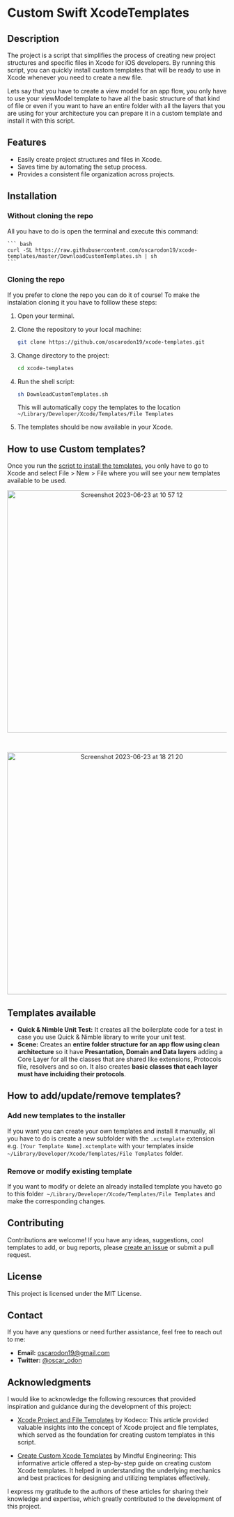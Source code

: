 # Custom Swift XcodeTemplates

## Description

The project is a script that simplifies the process of creating new project structures and specific files in Xcode for iOS developers. By running this script, you can quickly install custom templates that will be ready to use in Xcode whenever you need to create a new file.

Lets say that you have to create a view model for an app flow, you only have to use your viewModel template to have all the basic structure of that kind of file or even if you want to have an entire folder with all the layers that you are using for your architecture you can prepare it in a custom template and install it with this script.

## Features

- Easily create project structures and files in Xcode.
- Saves time by automating the setup process.
- Provides a consistent file organization across projects.

## Installation

### Without cloning the repo

All you have to do is open the terminal and execute this command:

    ``` bash
    curl -SL https://raw.githubusercontent.com/oscarodon19/xcode-templates/master/DownloadCustomTemplates.sh | sh
    ```

### Cloning the repo

If you prefer to clone the repo you can do it of course! To make the instalation cloning it you have to folllow these steps:

1. Open your terminal.

2. Clone the repository to your local machine:

    ``` bash
    git clone https://github.com/oscarodon19/xcode-templates.git
    ```

3. Change directory to the project:

    ``` bash
    cd xcode-templates
    ```

4. Run the shell script:

    ``` bash
    sh DownloadCustomTemplates.sh
    ```

   This will automatically copy the templates to the location `~/Library/Developer/Xcode/Templates/File Templates`

5. The templates should be now available in your Xcode.

## How to use Custom templates?

Once you run the [script to install the templates](#installation), you only have to go to Xcode and select File > New > File where you will see your new templates available to be used.

<p align="center">
    <img width="556" alt="Screenshot 2023-06-23 at 10 57 12" src="https://github.com/oscarodon19/xcode-templates/assets/16545638/fa09a819-4c1a-4c26-8b8d-980f1f7c90bc">
</p>

<br>

<p align="center">
    <img width="556" alt="Screenshot 2023-06-23 at 18 21 20" src="https://github.com/oscarodon19/xcode-templates/assets/16545638/ed04ada5-e89f-4221-8e4d-b543771bb862">
</p>

## Templates available

- **Quick & Nimble Unit Test:** It creates all the boilerplate code for a test in case you use Quick & Nimble library to write your unit test.
- **Scene:** Creates an **entire folder structure for an app flow using clean architecture** so it have **Presantation, Domain and Data layers** adding a Core Layer for all the classes that are shared like extensions, Protocols file, resolvers and so on. It also creates **basic classes that each layer must have incluiding their protocols**.

## How to add/update/remove templates?

### Add new templates to the installer

If you want you can create your own templates and install it manually, all you have to do is create a new subfolder with the `.xctemplate` extension e.g. `[Your Template Name].xctemplate` with your templates inside `~/Library/Developer/Xcode/Templates/File Templates` folder. 

### Remove or modify existing template

If you want to modify or delete an already installed template you haveto go to this folder  `~/Library/Developer/Xcode/Templates/File Templates` and make the corresponding changes.

## Contributing
Contributions are welcome! If you have any ideas, suggestions, cool templates to add, or bug reports, please [create an issue](https://github.com/oscarodon19/xcode-templates/issues/new) or submit a pull request.

## License
This project is licensed under the MIT License.

## Contact
If you have any questions or need further assistance, feel free to reach out to me:

- **Email:** oscarodon19@gmail.com
- **Twitter:** [@oscar_odon](https://twitter.com/oscar_odon)

## Acknowledgments

I would like to acknowledge the following resources that provided inspiration and guidance during the development of this project:

- [Xcode Project and File Templates](https://www.kodeco.com/26582967-xcode-project-and-file-templates) by Kodeco: This article provided valuable insights into the concept of Xcode project and file templates, which served as the foundation for creating custom templates in this script.

- [Create Custom Xcode Templates](https://medium.com/mindful-engineering/create-custom-xcode-templates-908fdd14fbd8) by Mindful Engineering: This informative article offered a step-by-step guide on creating custom Xcode templates. It helped in understanding the underlying mechanics and best practices for designing and utilizing templates effectively.

I express my gratitude to the authors of these articles for sharing their knowledge and expertise, which greatly contributed to the development of this project.

